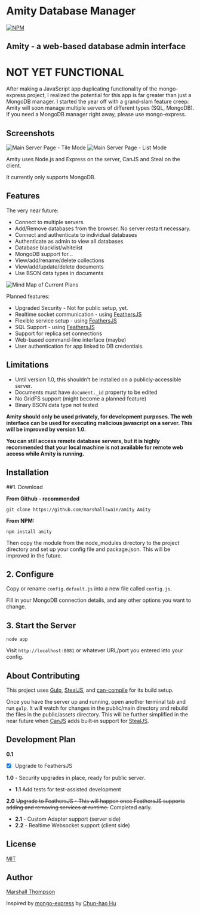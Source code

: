 Amity Database Manager
=========================

[![NPM](https://nodei.co/npm/amity.png?downloads=true&stars=true)](https://nodei.co/npm/amity/)

## Amity - a web-based database admin interface 

# NOT YET FUNCTIONAL
After making a JavaScript app duplicating functionality of the mongo-express project, I realized the potential for this app is far greater than just a MongoDB manager.  I started the year off with a grand-slam feature creep: Amity will soon manage multiple servers of different types (SQL, MongoDB).  If you need a MongoDB manager right away, please use mongo-express.

Screenshots
-----------

<img src="http://i.imgur.com/P7q8eA3.png" title="Main Server Page - Tile Mode" />

<img src="http://i.imgur.com/1e7v2tb.png" title="Main Server Page - List Mode" />


Amity uses Node.js and Express on the server, CanJS and Steal on the client.  

It currently only supports MongoDB.

Features
--------

The very near future:

* Connect to multiple servers.
* Add/Remove databases from the browser.  No server restart necessary.
* Connect and authenticate to individual databases
* Authenticate as admin to view all databases
* Database blacklist/whitelist
* MongoDB support for...
* View/add/rename/delete collections
* View/add/update/delete documents
* Use BSON data types in documents
 

![Mind Map of Current Plans](http://i.imgur.com/A6b2cdY.png)



Planned features:

* Upgraded Security - Not for public setup, yet.
* Realtime socket communication - using [FeathersJS](http://feathersjs.com)
* Flexible service setup - using [FeathersJS](http://feathersjs.com)
* SQL Support - using [FeathersJS](http://feathersjs.com)
* Support for replica set connections
* Web-based command-line interface (maybe)
* User authentication for app linked to DB credentials.


Limitations
-----------

* Until version 1.0, this shouldn't be installed on a publicly-accessible server.
* Documents must have `document._id` property to be edited
* No GridFS support (might become a planned feature)
* Binary BSON data type not tested

**Amity should only be used privately, for development purposes. The web interface can be used for executing malicious javascript on a server. This will be improved by version 1.0.** 

**You can still access remote database servers, but it is highly recommended that your local machine is not available for remote web access while Amity is running.**



Installation
-----------

##1. Download

**From Github - recommended**

    git clone https://github.com/marshallswain/amity Amity

**From NPM:**

    npm install amity

Then copy the module from the node_modules directory to the project directory and set up your config file and package.json.  This will be improved in the future.

## 2. Configure

Copy or rename `config.default.js` into a new file called `config.js`.

Fill in your MongoDB connection details, and any other options you want to change.

## 3. Start the Server

    node app

Visit `http://localhost:8081` or whatever URL/port you entered into your config.

About Contributing
-----------

This project uses [Gulp](http://gulpjs.com), [StealJS](http://stealjs.com), and [can-compile](https://github.com/daffl/can-compile) for its build setup.  

Once you have the server up and running, open another terminal tab and run `gulp`.  It will watch for changes in the public/main directory and rebuild the files in the public/assets directory.  This will be further simplified in the near future when [CanJS](http://canjs.com) adds built-in support for [StealJS](http://stealjs.com).


Development Plan
-----------
**0.1** 
- [x] Upgrade to FeathersJS

**1.0** - Security upgrades in place, ready for public server.
  * **1.1** Add tests for test-assisted development

**2.0** ~~Upgrade to FeathersJS - This will happen once FeathersJS supports adding and removing services at runtime.~~  Completed early.
  * **2.1** - Custom Adapter support (server side)
  * **2.2** - Realtime Websocket support (client side)



## License

[MIT](http://opensource.org/licenses/MIT)

## Author

[Marshall Thompson](https://github.com/Glavin001)

Inspired by [mongo-express](https://github.com/andzdroid/mongo-express) by [Chun-hao Hu](https://github.com/andzdroid)
